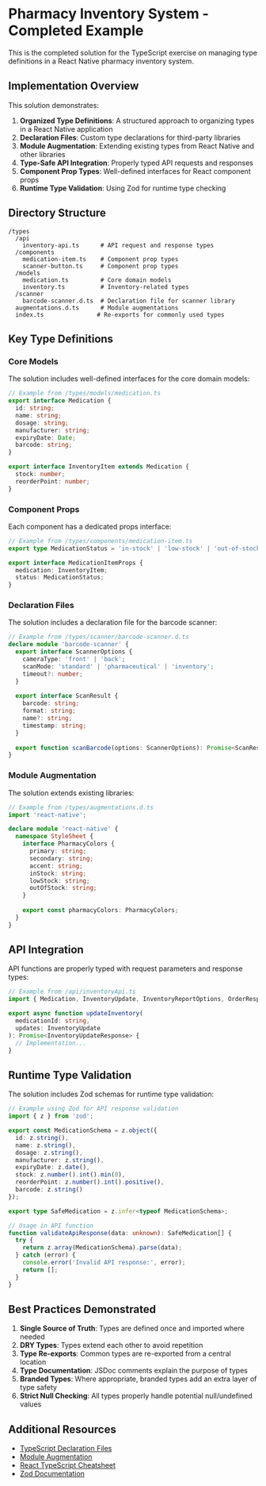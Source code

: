 # Pharmacy Inventory System - Completed Example

This is the completed solution for the TypeScript exercise on managing type definitions in a React Native pharmacy inventory system.

## Implementation Overview

This solution demonstrates:

1. **Organized Type Definitions**: A structured approach to organizing types in a React Native application
2. **Declaration Files**: Custom type declarations for third-party libraries
3. **Module Augmentation**: Extending existing types from React Native and other libraries
4. **Type-Safe API Integration**: Properly typed API requests and responses
5. **Component Prop Types**: Well-defined interfaces for React component props
6. **Runtime Type Validation**: Using Zod for runtime type checking

## Directory Structure

```
/types
  /api
    inventory-api.ts      # API request and response types
  /components
    medication-item.ts    # Component prop types
    scanner-button.ts     # Component prop types
  /models
    medication.ts         # Core domain models
    inventory.ts          # Inventory-related types
  /scanner
    barcode-scanner.d.ts  # Declaration file for scanner library
  augmentations.d.ts      # Module augmentations
  index.ts               # Re-exports for commonly used types
```

## Key Type Definitions

### Core Models

The solution includes well-defined interfaces for the core domain models:

```typescript
// Example from /types/models/medication.ts
export interface Medication {
  id: string;
  name: string;
  dosage: string;
  manufacturer: string;
  expiryDate: Date;
  barcode: string;
}

export interface InventoryItem extends Medication {
  stock: number;
  reorderPoint: number;
}
```

### Component Props

Each component has a dedicated props interface:

```typescript
// Example from /types/components/medication-item.ts
export type MedicationStatus = 'in-stock' | 'low-stock' | 'out-of-stock';

export interface MedicationItemProps {
  medication: InventoryItem;
  status: MedicationStatus;
}
```

### Declaration Files

The solution includes a declaration file for the barcode scanner:

```typescript
// Example from /types/scanner/barcode-scanner.d.ts
declare module 'barcode-scanner' {
  export interface ScannerOptions {
    cameraType: 'front' | 'back';
    scanMode: 'standard' | 'pharmaceutical' | 'inventory';
    timeout?: number;
  }
  
  export interface ScanResult {
    barcode: string;
    format: string;
    name?: string;
    timestamp: string;
  }
  
  export function scanBarcode(options: ScannerOptions): Promise<ScanResult>;
}
```

### Module Augmentation

The solution extends existing libraries:

```typescript
// Example from /types/augmentations.d.ts
import 'react-native';

declare module 'react-native' {
  namespace StyleSheet {
    interface PharmacyColors {
      primary: string;
      secondary: string;
      accent: string;
      inStock: string;
      lowStock: string;
      outOfStock: string;
    }
    
    export const pharmacyColors: PharmacyColors;
  }
}
```

## API Integration

API functions are properly typed with request parameters and response types:

```typescript
// Example from /api/inventoryApi.ts
import { Medication, InventoryUpdate, InventoryReportOptions, OrderResponse } from '../types';

export async function updateInventory(
  medicationId: string, 
  updates: InventoryUpdate
): Promise<InventoryUpdateResponse> {
  // Implementation...
}
```

## Runtime Type Validation

The solution includes Zod schemas for runtime type validation:

```typescript
// Example using Zod for API response validation
import { z } from 'zod';

export const MedicationSchema = z.object({
  id: z.string(),
  name: z.string(),
  dosage: z.string(),
  manufacturer: z.string(),
  expiryDate: z.date(),
  stock: z.number().int().min(0),
  reorderPoint: z.number().int().positive(),
  barcode: z.string()
});

export type SafeMedication = z.infer<typeof MedicationSchema>;

// Usage in API function
function validateApiResponse(data: unknown): SafeMedication[] {
  try {
    return z.array(MedicationSchema).parse(data);
  } catch (error) {
    console.error('Invalid API response:', error);
    return [];
  }
}
```

## Best Practices Demonstrated

1. **Single Source of Truth**: Types are defined once and imported where needed
2. **DRY Types**: Types extend each other to avoid repetition
3. **Type Re-exports**: Common types are re-exported from a central location
4. **Type Documentation**: JSDoc comments explain the purpose of types
5. **Branded Types**: Where appropriate, branded types add an extra layer of type safety
6. **Strict Null Checking**: All types properly handle potential null/undefined values

## Additional Resources

- [TypeScript Declaration Files](https://www.typescriptlang.org/docs/handbook/declaration-files/introduction.html)
- [Module Augmentation](https://www.typescriptlang.org/docs/handbook/declaration-merging.html#module-augmentation)
- [React TypeScript Cheatsheet](https://react-typescript-cheatsheet.netlify.app/)
- [Zod Documentation](https://github.com/colinhacks/zod) 